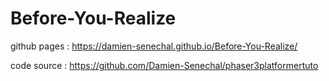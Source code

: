 # Before-You-Realize

github pages : https://damien-senechal.github.io/Before-You-Realize/

code source : https://github.com/Damien-Senechal/phaser3platformertuto

